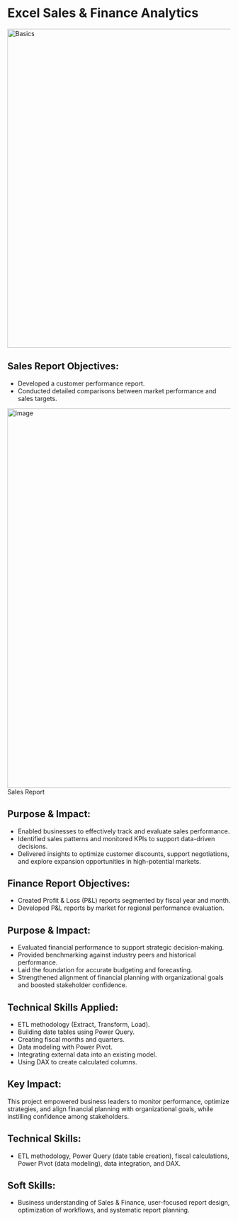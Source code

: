 # Excel Sales & Finance Analytics
<img width="1280" height="720" alt="Basics" src="https://github.com/user-attachments/assets/e99b8abe-7c44-4cf3-99d2-ac74377df180" />


## Sales Report Objectives:
 - Developed a customer performance report.
 - Conducted detailed comparisons between market performance and sales targets.
<img width="667" height="857" alt="image" src="https://github.com/user-attachments/assets/d4fb6b14-bdf4-4203-a7fe-c7a769d97267" />
Sales Report

## Purpose & Impact:
 - Enabled businesses to effectively track and evaluate sales performance.
 - Identified sales patterns and monitored KPIs to support data-driven decisions.
 - Delivered insights to optimize customer discounts, support negotiations, and explore expansion opportunities in high-potential markets.

## Finance Report Objectives:
 - Created Profit & Loss (P&L) reports segmented by fiscal year and month.
 - Developed P&L reports by market for regional performance evaluation.

## Purpose & Impact:
 - Evaluated financial performance to support strategic decision-making.
 - Provided benchmarking against industry peers and historical performance.
 - Laid the foundation for accurate budgeting and forecasting.
 - Strengthened alignment of financial planning with organizational goals and boosted stakeholder confidence.

## Technical Skills Applied:
 - ETL methodology (Extract, Transform, Load).
 - Building date tables using Power Query.
 - Creating fiscal months and quarters.
 - Data modeling with Power Pivot.
 - Integrating external data into an existing model.
 - Using DAX to create calculated columns.

## Key Impact:
   This project empowered business leaders to monitor performance, optimize strategies, and align financial planning with organizational goals, while instilling confidence among stakeholders.

## Technical Skills:
 - ETL methodology, Power Query (date table creation), fiscal calculations, Power Pivot (data modeling), data integration, and DAX.

## Soft Skills:
 - Business understanding of Sales & Finance, user-focused report design, optimization of workflows, and systematic report planning.
